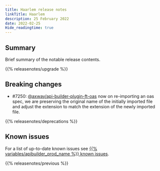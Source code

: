```yaml
---
title: Haarlem release notes
linkTitle: Haarlem
description: 25 February 2022
date: 2022-02-25
Hide_readingtime: true
---
```

## Summary

Brief summary of the notable release contents.

{{% releasenotes/upgrade %}}

## Breaking changes
* #7250: [@axway/api-builder-plugin-ft-oas](https://www.npmjs.com/package/@axway/api-builder-plugin-ft-oas) now on re-importing an oas spec, we are preserving the original name of the initially imported file and adjust the extension to match the extension of the newly imported file.

<!-- ## Features -->

<!-- ## Fixes -->

{{% releasenotes/deprecations %}}

<!-- Regenerate modules/plugins with api-builder-tools script -->
<!-- ## Updated modules -->

<!-- ## Updated plugins -->

## Known issues

For a list of up-to-date known issues see [{{% variables/apibuilder_prod_name %}} known issues](/docs/known_issues/).

{{% releasenotes/previous %}}
